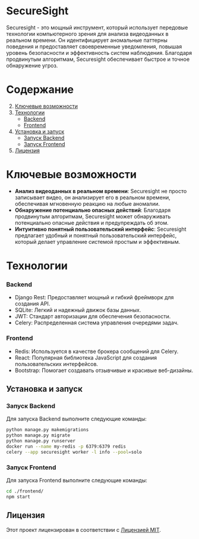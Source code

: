 # SecureSight

Securesight - это мощный инструмент, который использует передовые технологии компьютерного зрения для анализа видеоданных в реальном времени. Он идентифицирует аномальные паттерны поведения и предоставляет своевременные уведомления, повышая уровень безопасности и эффективность систем наблюдения. Благодаря продвинутым алгоритмам, Securesight обеспечивает быстрое и точное обнаружение угроз.

# Содержание

2. [Ключевые возможности](#ключевые-возможности)
3. [Технологии](#технологии)
   - [Backend](#backend)
   - [Frontend](#frontend)
4. [Установка и запуск](#установка-и-запуск)
   - [Запуск Backend](#запуск-backend)
   - [Запуск Frontend](#запуск-frontend)
5. [Лицензия](#лицензия)

# Ключевые возможности

- **Анализ видеоданных в реальном времени**: Securesight не просто записывает видео, он анализирует его в реальном времени, обеспечивая мгновенную реакцию на любые аномалии.
- **Обнаружение потенциально опасных действий**: Благодаря продвинутым алгоритмам, Securesight может обнаруживать потенциально опасные действия и предупреждать об этом.
- **Интуитивно понятный пользовательский интерфейс**: Securesight предлагает удобный и понятный пользовательский интерфейс, который делает управление системой простым и эффективным.

# Технологии

### Backend

- Django Rest: Предоставляет мощный и гибкий фреймворк для создания API.
- SQLite: Легкий и надежный движок базы данных.
- JWT: Стандарт авторизации для обеспечения безопасности.
- Celery: Распределенная система управления очередями задач.

### Frontend

- Redis: Используется в качестве брокера сообщений для Celery.
- React: Популярная библиотека JavaScript для создания пользовательских интерфейсов.
- Bootstrap: Помогает создавать отзывчивые и красивые веб-дизайны.

## Установка и запуск

### Запуск Backend

Для запуска Backend выполните следующие команды:

```bash
python manage.py makemigrations
python manage.py migrate
python manage.py runserver
docker run --name my-redis -p 6379:6379 redis
celery --app securesight worker -l info --pool=solo
```

### Запуск Frontend

Для запуска Frontend выполните следующие команды:

```bash
cd ./frontend/
npm start
```

## Лицензия

Этот проект лицензирован в соответствии с [Лицензией MIT](LICENSE).
